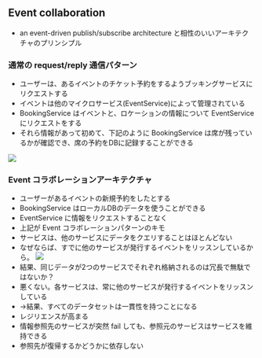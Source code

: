 ## Event collaboration
* an event-driven publish/subscribe architecture と相性のいいアーキテクチャのプリンシプル


### 通常の request/reply 通信パターン
* ユーザーは、あるイベントのチケット予約をするようブッキングサービスにリクエストする
* イベントは他のマイクロサービス(EventService)によって管理されている
* BookingService はイベントと、ロケーションの情報について EventService にリクエストをする
* それら情報があって初めて、下記のように BookingService は席が残っているかが確認でき、席の予約をDBに記録することができる

![](/Users/yasuakishibata/Google_Drive/Referenced_by_markdown/sdfjasdf.png)


### Event コラボレーションアーキテクチャ
* ユーザーがあるイベントの新規予約をしたとする
* BookingService はローカルDBのデータを使うことができる
* EventService に情報をリクエストすることなく
* 上記が Event コラボレーションパターンのキモ
* サービスは、他のサービスにデータをクエリすることはほとんどない
* なぜならば、すでに他のサービスが発行するイベントをリッスンしているから。
![](/Users/yasuakishibata/Google_Drive/Referenced_by_markdown/sjhfskdjh.png)
* 結果、同じデータが2つのサービスでそれぞれ格納されるのは冗長で無駄ではないか？
* 悪くない。各サービスは、常に他のサービスが発行するイベントをリッスンしている
*  →結果、すべてのデータセットは一貫性を持つことになる
* レジリエンスが高まる
* 情報参照先のサービスが突然 fail しても、参照元のサービスはサービスを維持できる
* 参照先が復帰するかどうかに依存しない
